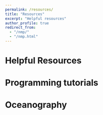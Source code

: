 ```yaml
---
permalink: /resources/
title: "Resources"
excerpt: "Helpful resources"
author_profile: true
redirect_from: 
  - "/nmp/"
  - "/nmp.html"
---
```


Helpful Resources
======

Programming tutorials
======

Oceanography
======


